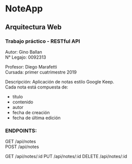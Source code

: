 # NoteApp

## Arquitectura Web  
  
### Trabajo práctico - RESTful API  
  
Autor: Gino Ballan  
N° Legajo: 0092313  

Profesor: Diego Marafetti  
Cursada: primer cuatrimestre 2019  

Descripción: Aplicación de notas estilo Google Keep.   
Cada nota está compuesta de:   
- título  
- contenido  
- autor  
- fecha de creación  
- fecha de última edición  

### ENDPOINTS:  
  
GET    /api/notes  
POST   /api/notes  
  
GET    /api/notes/:id
PUT    /api/notes/:id
DELETE /api/notes/:id
